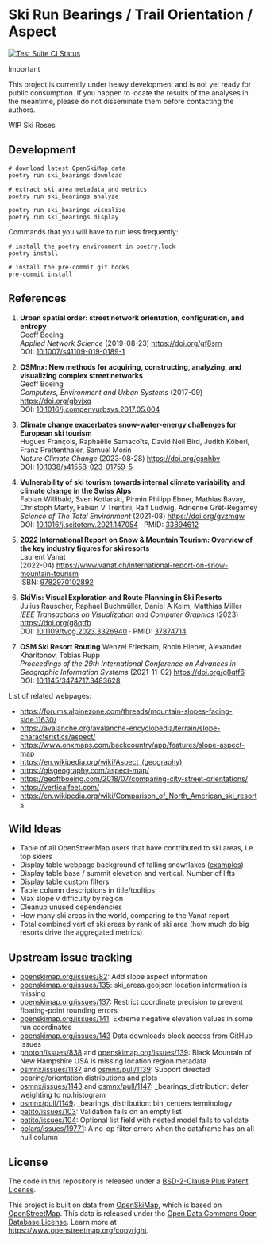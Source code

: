 # Ski Run Bearings / Trail Orientation / Aspect

[![Test Suite CI Status](https://github.com/dhimmel/ski-bearing-stats/actions/workflows/tests.yaml/badge.svg?branch=main&event=push)](https://github.com/dhimmel/ski-bearing-stats/actions/workflows/tests.yaml)

> [!IMPORTANT]
> This project is currently under heavy development and is not yet ready for public consumption.
> If you happen to locate the results of the analyses in the meantime,
> please do not disseminate them before contacting the authors.

WIP Ski Roses

## Development

```shell
# download latest OpenSkiMap data
poetry run ski_bearings download

# extract ski area metadata and metrics
poetry run ski_bearings analyze

poetry run ski_bearings visualize
poetry run ski_bearings display
```

Commands that you will have to run less frequently:

```shell
# install the poetry environment in poetry.lock
poetry install

# install the pre-commit git hooks
pre-commit install
```

## References

1. **Urban spatial order: street network orientation, configuration, and entropy**  
Geoff Boeing  
*Applied Network Science* (2019-08-23) <https://doi.org/gf8srn>  
DOI: [10.1007/s41109-019-0189-1](https://doi.org/10.1007/s41109-019-0189-1)

2. **OSMnx: New methods for acquiring, constructing, analyzing, and visualizing complex street networks**  
Geoff Boeing  
*Computers, Environment and Urban Systems* (2017-09) <https://doi.org/gbvjxq>  
DOI: [10.1016/j.compenvurbsys.2017.05.004](https://doi.org/10.1016/j.compenvurbsys.2017.05.004)

3. **Climate change exacerbates snow-water-energy challenges for European ski tourism**  
Hugues François, Raphaëlle Samacoïts, David Neil Bird, Judith Köberl, Franz Prettenthaler, Samuel Morin  
*Nature Climate Change* (2023-08-28) <https://doi.org/gsnhbv>  
DOI: [10.1038/s41558-023-01759-5](https://doi.org/10.1038/s41558-023-01759-5)

4. **Vulnerability of ski tourism towards internal climate variability and climate change in the Swiss Alps**  
Fabian Willibald, Sven Kotlarski, Pirmin Philipp Ebner, Mathias Bavay, Christoph Marty, Fabian V Trentini, Ralf Ludwig, Adrienne Grêt-Regamey  
*Science of The Total Environment* (2021-08) <https://doi.org/gvzmqw>  
DOI: [10.1016/j.scitotenv.2021.147054](https://doi.org/10.1016/j.scitotenv.2021.147054) · PMID: [33894612](https://www.ncbi.nlm.nih.gov/pubmed/33894612)

5. **2022 International Report on Snow & Mountain Tourism: Overview of the key industry figures for ski resorts**  
Laurent Vanat  
(2022-04) <https://www.vanat.ch/international-report-on-snow-mountain-tourism>  
ISBN: [9782970102892](https://www.thebookedition.com/fr/2022-international-snow-report-p-389872.html)

6. **SkiVis: Visual Exploration and Route Planning in Ski Resorts**  
Julius Rauscher, Raphael Buchmüller, Daniel A Keim, Matthias Miller  
*IEEE Transactions on Visualization and Computer Graphics* (2023) <https://doi.org/g8qtfb>  
DOI: [10.1109/tvcg.2023.3326940](https://doi.org/10.1109/tvcg.2023.3326940) · PMID: [37874714](https://www.ncbi.nlm.nih.gov/pubmed/37874714)

7. **OSM Ski Resort Routing**
Wenzel Friedsam, Robin Hieber, Alexander Kharitonov, Tobias Rupp  
*Proceedings of the 29th International Conference on Advances in Geographic Information Systems* (2021-11-02) <https://doi.org/g8qtf6>  
DOI: [10.1145/3474717.3483628](https://doi.org/10.1145/3474717.3483628)


List of related webpages:

- https://forums.alpinezone.com/threads/mountain-slopes-facing-side.11630/
- https://avalanche.org/avalanche-encyclopedia/terrain/slope-characteristics/aspect/
- https://www.onxmaps.com/backcountry/app/features/slope-aspect-map
- https://en.wikipedia.org/wiki/Aspect_(geography)
- https://gisgeography.com/aspect-map/
- https://geoffboeing.com/2018/07/comparing-city-street-orientations/
- https://verticalfeet.com/
- https://en.wikipedia.org/wiki/Comparison_of_North_American_ski_resorts

## Wild Ideas

- Table of all OpenStreetMap users that have contributed to ski areas, i.e. top skiers
- Display table webpage background of falling snowflakes ([examples](https://freefrontend.com/css-snow-effects/))
- Display table base / summit elevation and vertical. Number of lifts
- Display table [custom filters](https://glin.github.io/reactable/articles/custom-filtering.html)
- Table column descriptions in title/tooltips
- Max slope v difficulty by region
- Cleanup unused dependencies
- How many ski areas in the world, comparing to the Vanat report
- Total combined vert of ski areas by rank of ski area (how much do big resorts drive the aggregated metrics)

## Upstream issue tracking

- [openskimap.org/issues/82](https://github.com/russellporter/openskimap.org/issues/82): Add slope aspect information
- [openskimap.org/issues/135](https://github.com/russellporter/openskimap.org/issues/135): ski_areas.geojson location information is missing
- [openskimap.org/issues/137](https://github.com/russellporter/openskimap.org/issues/137): Restrict coordinate precision to prevent floating-point rounding errors
- [openskimap.org/issues/141](https://github.com/russellporter/openskimap.org/issues/141): Extreme negative elevation values in some run coordinates
- [openskimap.org/issues/143](https://github.com/russellporter/openskimap.org/issues/143) Data downloads block access from GitHub Issues
- [photon/issues/838](https://github.com/komoot/photon/issues/838) and [openskimap.org/issues/139](https://github.com/russellporter/openskimap.org/issues/139): Black Mountain of New Hampshire USA is missing location region metadata
- [osmnx/issues/1137](https://github.com/gboeing/osmnx/issues/1137) and [osmnx/pull/1139](https://github.com/gboeing/osmnx/pull/1139): Support directed bearing/orientation distributions and plots
- [osmnx/issues/1143](https://github.com/gboeing/osmnx/issues/1143) and [osmnx/pull/1147](https://github.com/gboeing/osmnx/pull/1147): _bearings_distribution: defer weighting to np.histogram
- [osmnx/pull/1149](https://github.com/gboeing/osmnx/pull/1149): _bearings_distribution: bin_centers terminology
- [patito/issues/103](https://github.com/JakobGM/patito/issues/103): Validation fails on an empty list
- [patito/issues/104](https://github.com/JakobGM/patito/issues/104): Optional list field with nested model fails to validate
- [polars/issues/19771](https://github.com/pola-rs/polars/issues/19771): A no-op filter errors when the dataframe has an all null column

## License

The code in this repository is released under a [BSD-2-Clause Plus Patent License](LICENSE.md).

This project is built on data from [OpenSkiMap](https://openskimap.org/), which is based on [OpenStreetMap](https://www.openstreetmap.org/).
This data is released under the [Open Data Commons Open Database License](https://opendatacommons.org/licenses/odbl/).
Learn more at <https://www.openstreetmap.org/copyright>.
